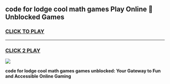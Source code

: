 
## code for lodge cool math games Play Online 👋 Unblocked Games
<h3>
<a href="https://news.freeplayer.one?title=code_for_lodge_cool_math_games&ref=17CMG">CLICK TO PLAY</a></h3>
<hr>

<h3>
<a href="https://news.freeplayer.one?title=code_for_lodge_cool_math_games&ref=17CMG">CLICK 2 PLAY</a>
  
</h3>

<a href="https://news.freeplayer.one?title=code_for_lodge_cool_math_games&ref=17CMG/"><img src="https://clearcache.store/games.png"></a>


**code for lodge cool math games games unblocked: Your Gateway to Fun and Accessible Online Gaming**
